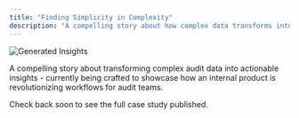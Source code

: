 ```yaml
---
title: "Finding Simplicity in Complexity"
description: "A compelling story about how complex data transforms into digestible knowledge, now just a prompt away."
---
```


![Generated Insights](/assets/images/case-studies/simplicity-in-complexity/insight.png)

A compelling story about transforming complex audit data into actionable insights - currently being crafted to showcase how an internal product is revolutionizing workflows for audit teams.

Check back soon to see the full case study published.